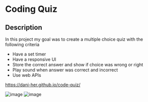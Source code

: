 # Coding Quiz
## Description

In this project my goal was to create a multiple choice quiz with the following criteria

- Have a set timer 
- Have a responsive UI 
- Store the correct answer and show if choice was wrong or right
- Play sound when answer was correct and incorrect 
- Use web APIs

https://dani-her.github.io/code-quiz/

![image](https://user-images.githubusercontent.com/118456219/225632636-e43cccdb-bfc2-4cbe-b117-5bedb5b4ee3c.png)
![image](https://user-images.githubusercontent.com/118456219/225633004-d992834c-6707-45c4-812d-c0e66475b269.png)
